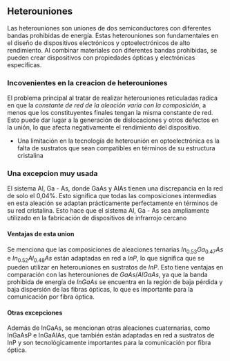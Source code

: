 ## Heterouniones
Las heterouniones son uniones de dos semiconductores con diferentes bandas prohibidas de energía. Estas heterouniones son fundamentales en el diseño de dispositivos electrónicos y optoelectrónicos de alto rendimiento. Al combinar materiales con diferentes bandas prohibidas, se pueden crear dispositivos con propiedades ópticas y electrónicas específicas.

### Incovenientes en la creacion de heterouniones
El problema principal al tratar de realizar heterouniones reticuladas radica en que la *constante de red de la aleación varía con la composición*, a menos que los constituyentes finales tengan la misma constante de red. Esto puede dar lugar a la generación de dislocaciones y otros defectos en la unión, lo que afecta negativamente el rendimiento del dispositivo.
- Una limitación en la tecnología de heterounión en optoelectrónica es la falta de sustratos que sean compatibles en términos de su estructura cristalina

### Una excepcion muy usada
El sistema Al, Ga - As, donde GaAs y AlAs tienen una discrepancia en la red de solo el 0,04%. Esto significa que todas las composiciones intermedias en esta aleación se adaptan prácticamente perfectamente en términos de su red cristalina. Esto hace que el sistema Al, Ga - As sea ampliamente utilizado en la fabricación de dispositivos de infrarrojo cercano

#### Ventajas de esta union
Se menciona que las composiciones de aleaciones ternarias $In_{0.53}Ga_{0.47}As$ e $In_{0.52}Al_{0.48}As$ están adaptadas en red a $InP$, lo que significa que se pueden utilizar en heterouniones en sustratos de $InP$. Esto tiene ventajas en comparación con las heterouniones de $GaAs/AlGaAs$, ya que la banda prohibida de energía de $InGaAs$ se encuentra en la región de baja pérdida y baja dispersión de las fibras ópticas, lo que es importante para la comunicación por fibra óptica.

#### Otras excepciones
Además de InGaAs, se mencionan otras aleaciones cuaternarias, como InGaAsP e InGaAlAs, que también están adaptadas en red a sustratos de InP y son tecnológicamente importantes para la comunicación por fibra óptica.